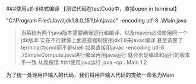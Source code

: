 ###使用utf-8格式编译
【测试代码在testCode中，直接open in terminal】

"C:\Program Files\Java\jdk1.8.0_151\bin\javac" -encoding utf-8 .\Main.java 
> 当系统有两个java版本需要确保运行和编译、以及maven必须使用同一个jdk版本
> 实在不行就像上面直接强制使用jdk1.8来javac编译
> 甚至调整了terminal为cmd而不是shell
> 如果直接用javac -encoding utf-8 .\SimpleCompute.java进行编译再用java运行
> 就会出现编译和运行的版本不一致 从而报错
###使用java运行
java -cp . Main 1 2

为了统一处理用户输入的代码，我们将用户输入代码的类统一命名为Main
